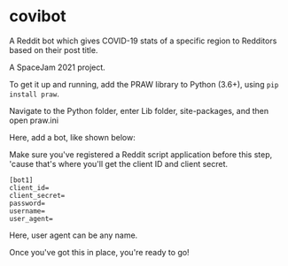 # covibot
A Reddit bot which gives COVID-19 stats of a specific region to Redditors based on their post title. 

A SpaceJam 2021 project.

To get it up and running, add the PRAW library to Python (3.6+), using ```pip install praw```.

Navigate to the Python folder, enter Lib folder, site-packages, and then open praw.ini

Here, add a bot, like shown below:

Make sure you've registered a Reddit script application before this step, 'cause that's where you'll get the client ID and client secret.

```
[bot1]
client_id=
client_secret=
password=
username=
user_agent=
```

Here, user agent can be any name.

Once you've got this in place, you're ready to go!
